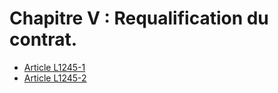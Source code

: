 # Chapitre V : Requalification du contrat.

* [Article L1245-1](./LEGIARTI000018764656.md)
* [Article L1245-2](./LEGIARTI000006901234.md)
